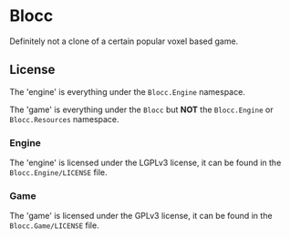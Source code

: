 # Blocc

Definitely not a clone of a certain popular voxel based game.

## License

The 'engine' is everything under the `Blocc.Engine` namespace.

The 'game' is everything under the `Blocc` but **NOT** the `Blocc.Engine` or `Blocc.Resources` namespace.

### Engine

The 'engine' is licensed under the LGPLv3 license, it can be found in the `Blocc.Engine/LICENSE` file.

### Game

The 'game'  is licensed under the GPLv3 license, it can be found in the `Blocc.Game/LICENSE` file.

